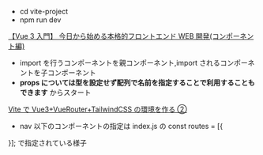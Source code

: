 - cd vite-project
- npm run dev

[【Vue 3 入門】 今日から始める本格的フロントエンド WEB 開発(コンポーネント編)](https://reffect.co.jp/vue/vue-js-components#i-2)

- import を行うコンポーネントを親コンポーネント,import されるコンポーネントを子コンポーネント
- **props については型を設定せず配列で名前を指定することで利用することもできます** からスタート

[Vite で Vue3+VueRouter+TailwindCSS の環境を作る ②](https://www.sk-lab.co.jp/archives/11217)

- nav 以下のコンポーネントの指定は index.js の
  const routes = [{

}];
で指定されている様子
